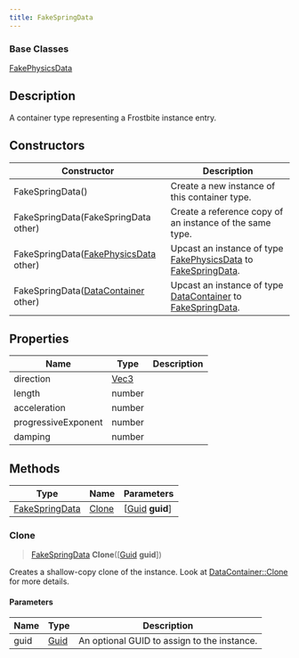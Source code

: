 ```yaml
---
title: FakeSpringData
---
```

### Base Classes

[FakePhysicsData](FakePhysicsData)

## Description

A container type representing a Frostbite instance entry.

## Constructors

| Constructor                                                               | Description                                                                                                         |
| ------------------------------------------------------------------------- | ------------------------------------------------------------------------------------------------------------------- |
| FakeSpringData()                                                          | Create a new instance of this container type.                                                                       |
| FakeSpringData(FakeSpringData other)                                      | Create a reference copy of an instance of the same type.                                                            |
| FakeSpringData([FakePhysicsData](FakePhysicsData) other)                  | Upcast an instance of type [FakePhysicsData](FakePhysicsData) to [FakeSpringData](FakeSpringData).                  |
| FakeSpringData([DataContainer](/vext/ref/shared/class/datacontainer) other) | Upcast an instance of type [DataContainer](/vext/ref/shared/class/datacontainer) to [FakeSpringData](FakeSpringData). |

## Properties

| Name                | Type                              | Description |
| ------------------- | --------------------------------- | ----------- |
| direction           | [Vec3](/vext/ref/shared/class/vec3) |             |
| length              | number                            |             |
| acceleration        | number                            |             |
| progressiveExponent | number                            |             |
| damping             | number                            |             |

## Methods

| Type                             | Name            | Parameters                                     |
| -------------------------------- | --------------- | ---------------------------------------------- |
| [FakeSpringData](FakeSpringData) | [Clone](#clone) | \[[Guid](/vext/ref/shared/class/guid) **guid**\] |

### Clone

> [FakeSpringData](FakeSpringData) **Clone**(\[[Guid](/vext/ref/shared/class/guid) **guid**\])

Creates a shallow-copy clone of the instance. Look at [DataContainer::Clone](/vext/ref/shared/class/datacontainer#clone) for more details.

#### Parameters

| Name | Type         | Description                                 |
| ---- | ------------ | ------------------------------------------- |
| guid | [Guid](Guid) | An optional GUID to assign to the instance. |
